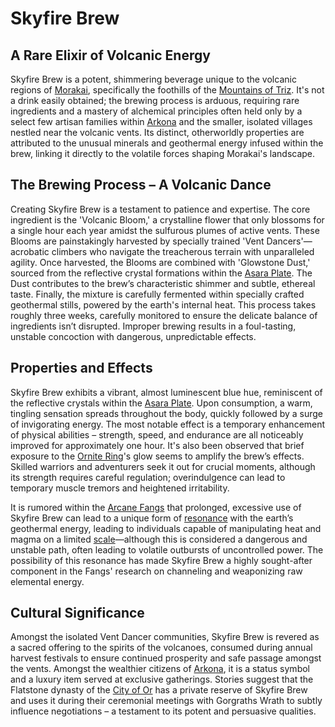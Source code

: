 # Skyfire Brew

## A Rare Elixir of Volcanic Energy

Skyfire Brew is a potent, shimmering beverage unique to the volcanic regions of [Morakai](/geography/continent/morakai.md), specifically the foothills of the [Mountains of Triz](/geography/landmark/mountains-of-triz.md). It's not a drink easily obtained; the brewing process is arduous, requiring rare ingredients and a mastery of alchemical principles often held only by a select few artisan families within [Arkona](/geography/settlement/city/arkona.md) and the smaller, isolated villages nestled near the volcanic vents. Its distinct, otherworldly properties are attributed to the unusual minerals and geothermal energy infused within the brew, linking it directly to the volatile forces shaping Morakai's landscape.

## The Brewing Process – A Volcanic Dance

Creating Skyfire Brew is a testament to patience and expertise. The core ingredient is the 'Volcanic Bloom,' a crystalline flower that only blossoms for a single hour each year amidst the sulfurous plumes of active vents. These Blooms are painstakingly harvested by specially trained 'Vent Dancers'—acrobatic climbers who navigate the treacherous terrain with unparalleled agility. Once harvested, the Blooms are combined with 'Glowstone Dust,' sourced from the reflective crystal formations within the [Asara Plate](/geography/landmark/scale/asara-plate.md). The Dust contributes to the brew’s characteristic shimmer and subtle, ethereal taste. Finally, the mixture is carefully fermented within specially crafted geothermal stills, powered by the earth's internal heat. This process takes roughly three weeks, carefully monitored to ensure the delicate balance of ingredients isn’t disrupted. Improper brewing results in a foul-tasting, unstable concoction with dangerous, unpredictable effects.

## Properties and Effects

Skyfire Brew exhibits a vibrant, almost luminescent blue hue, reminiscent of the reflective crystals within the [Asara Plate](/geography/landmark/scale/asara-plate.md). Upon consumption, a warm, tingling sensation spreads throughout the body, quickly followed by a surge of invigorating energy.  The most notable effect is a temporary enhancement of physical abilities – strength, speed, and endurance are all noticeably improved for approximately one hour. It's also been observed that brief exposure to the [Ornite Ring](/geography/landmark/scale/ornite-ring.md)'s glow seems to amplify the brew’s effects. Skilled warriors and adventurers seek it out for crucial moments, although its strength requires careful regulation; overindulgence can lead to temporary muscle tremors and heightened irritability.

It is rumored within the [Arcane Fangs](/structure/society/factions/arcane-fangs.md) that prolonged, excessive use of Skyfire Brew can lead to a unique form of [resonance](/structure/mechanic/resonance.md) with the earth’s geothermal energy, leading to individuals capable of manipulating heat and magma on a limited [scale](/geography/landmark/scale.md)—although this is considered a dangerous and unstable path, often leading to volatile outbursts of uncontrolled power.  The possibility of this resonance has made Skyfire Brew a highly sought-after component in the Fangs' research on channeling and weaponizing raw elemental energy.

## Cultural Significance

Amongst the isolated Vent Dancer communities, Skyfire Brew is revered as a sacred offering to the spirits of the volcanoes, consumed during annual harvest festivals to ensure continued prosperity and safe passage amongst the vents. Amongst the wealthier citizens of [Arkona](/geography/settlement/city/arkona.md), it is a status symbol and a luxury item served at exclusive gatherings. Stories suggest that the Flatstone dynasty of the [City of Or](/geography/settlement/city/city-of-or.md) has a private reserve of Skyfire Brew and uses it during their ceremonial meetings with Gorgraths Wrath to subtly influence negotiations – a testament to its potent and persuasive qualities.

